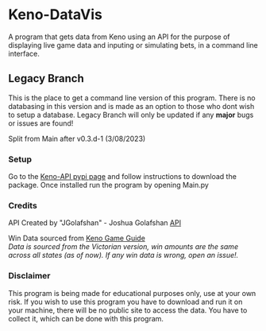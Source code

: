 # Keno-DataVis
A program that gets data from Keno using an API for the purpose of displaying live game data and inputing or simulating bets, in a command line interface.

## Legacy Branch
This is the place to get a command line version of this program.
There is no databasing in this version and is made as an option to those who dont wish to setup a database.
Legacy Branch will only be updated if any **major** bugs or issues are found!

Split from Main after v0.3.d-1 (3/08/2023)

### Setup
Go to the [Keno-API pypi page](https://pypi.org/project/kenoAPI/) and follow instructions to download the package.
Once installed run the program by opening Main.py

### Credits
API Created by "JGolafshan" - Joshua Golafshan [API](https://github.com/JGolafshan/keno-api)

Win Data sourced from [Keno Game Guide](https://www.keno.com.au/keno-pdfs/VIC_Game%20Guide.pdf)\
*Data is sourced from the Victorian version, win amounts are the same across all states (as of now). If any win data is wrong, open an issue!.*

### Disclaimer
This program is being made for educational purposes only, use at your own risk.
If you wish to use this program you have to download and run it on your machine, there will be no public site to access the data. You have to collect it, which can be done with this program.